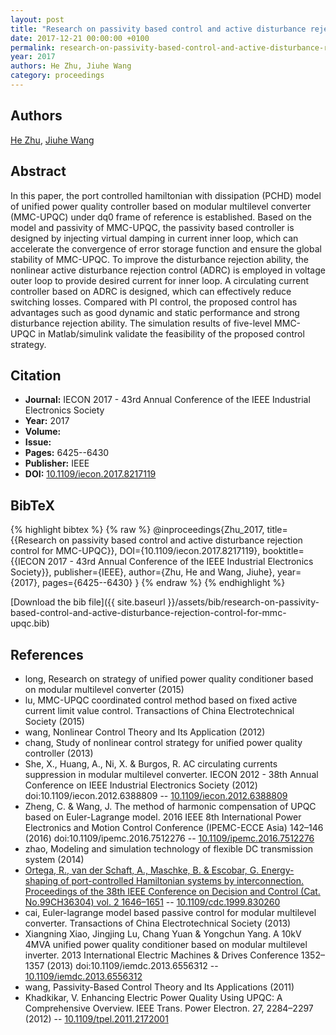 ```yaml
---
layout: post
title: "Research on passivity based control and active disturbance rejection control for MMC-UPQC"
date: 2017-12-21 00:00:00 +0100
permalink: research-on-passivity-based-control-and-active-disturbance-rejection-control-for-mmc-upqc
year: 2017
authors: He Zhu, Jiuhe Wang
category: proceedings
---
```

 
## Authors
[He Zhu](authors/he-zhu), [Jiuhe Wang](authors/jiuhe-wang)
 
## Abstract
In this paper, the port controlled hamiltonian with dissipation (PCHD) model of unified power quality controller based on modular multilevel converter (MMC-UPQC) under dq0 frame of reference is established. Based on the model and passivity of MMC-UPQC, the passivity based controller is designed by injecting virtual damping in current inner loop, which can accelerate the convergence of error storage function and ensure the global stability of MMC-UPQC. To improve the disturbance rejection ability, the nonlinear active disturbance rejection control (ADRC) is employed in voltage outer loop to provide desired current for inner loop. A circulating current controller based on ADRC is designed, which can effectively reduce switching losses. Compared with PI control, the proposed control has advantages such as good dynamic and static performance and strong disturbance rejection ability. The simulation results of five-level MMC-UPQC in Matlab/simulink validate the feasibility of the proposed control strategy.
 
## Citation
- **Journal:** IECON 2017 - 43rd Annual Conference of the IEEE Industrial Electronics Society
- **Year:** 2017
- **Volume:** 
- **Issue:** 
- **Pages:** 6425--6430
- **Publisher:** IEEE
- **DOI:** [10.1109/iecon.2017.8217119](https://doi.org/10.1109/iecon.2017.8217119)
 
## BibTeX
{% highlight bibtex %}
{% raw %}
@inproceedings{Zhu_2017,
  title={{Research on passivity based control and active disturbance rejection control for MMC-UPQC}},
  DOI={10.1109/iecon.2017.8217119},
  booktitle={{IECON 2017 - 43rd Annual Conference of the IEEE Industrial Electronics Society}},
  publisher={IEEE},
  author={Zhu, He and Wang, Jiuhe},
  year={2017},
  pages={6425--6430}
}
{% endraw %}
{% endhighlight %}
 
[Download the bib file]({{ site.baseurl }}/assets/bib/research-on-passivity-based-control-and-active-disturbance-rejection-control-for-mmc-upqc.bib)
 
## References
- long, Research on strategy of unified power quality conditioner based on modular multilevel converter (2015)
- lu, MMC-UPQC coordinated control method based on fixed active current limit value control. Transactions of China Electrotechnical Society (2015)
- wang, Nonlinear Control Theory and Its Application (2012)
- chang, Study of nonlinear control strategy for unified power quality controller (2013)
- She, X., Huang, A., Ni, X. & Burgos, R. AC circulating currents suppression in modular multilevel converter. IECON 2012 - 38th Annual Conference on IEEE Industrial Electronics Society (2012) doi:10.1109/iecon.2012.6388809 -- [10.1109/iecon.2012.6388809](https://doi.org/10.1109/iecon.2012.6388809)
- Zheng, C. & Wang, J. The method of harmonic compensation of UPQC based on Euler-Lagrange model. 2016 IEEE 8th International Power Electronics and Motion Control Conference (IPEMC-ECCE Asia) 142–146 (2016) doi:10.1109/ipemc.2016.7512276 -- [10.1109/ipemc.2016.7512276](https://doi.org/10.1109/ipemc.2016.7512276)
- zhao, Modeling and simulation technology of flexible DC transmission system (2014)
- [Ortega, R., van der Schaft, A., Maschke, B. & Escobar, G. Energy-shaping of port-controlled Hamiltonian systems by interconnection. Proceedings of the 38th IEEE Conference on Decision and Control (Cat. No.99CH36304) vol. 2 1646–1651](energy-shaping-of-port-controlled-hamiltonian-systems-by-interconnection) -- [10.1109/cdc.1999.830260](https://doi.org/10.1109/cdc.1999.830260)
- cai, Euler-lagrange model based passive control for modular multilevel converter. Transactions of China Electrotechnical Society (2013)
- Xiangning Xiao, Jingjing Lu, Chang Yuan & Yongchun Yang. A 10kV 4MVA unified power quality conditioner based on modular multilevel inverter. 2013 International Electric Machines &amp; Drives Conference 1352–1357 (2013) doi:10.1109/iemdc.2013.6556312 -- [10.1109/iemdc.2013.6556312](https://doi.org/10.1109/iemdc.2013.6556312)
- wang, Passivity-Based Control Theory and Its Applications (2011)
- Khadkikar, V. Enhancing Electric Power Quality Using UPQC: A Comprehensive Overview. IEEE Trans. Power Electron. 27, 2284–2297 (2012) -- [10.1109/tpel.2011.2172001](https://doi.org/10.1109/tpel.2011.2172001)


